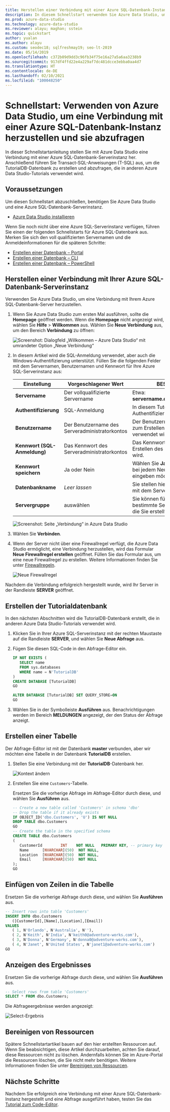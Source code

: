 ```yaml
---
title: Herstellen einer Verbindung mit einer Azure SQL-Datenbank-Instanz und deren Abfrage
description: In diesem Schnellstart verwenden Sie Azure Data Studio, um eine Verbindung mit einem Azure SQL-Datenbank-Server herzustellen. Anschließend erstellen Sie eine Datenbank und fragen diese ab.
ms.prod: azure-data-studio
ms.technology: azure-data-studio
ms.reviewer: alayu; maghan; sstein
ms.topic: quickstart
author: yualan
ms.author: alayu
ms.custom: seodec18; sqlfreshmay19; seo-lt-2019
ms.date: 05/14/2019
ms.openlocfilehash: c372b09d9dd3c96fb34f75e16a27a5a6aa3238b9
ms.sourcegitcommit: 917df4ffd22e4a229af7dc481dcce3ebba0aa4d7
ms.translationtype: HT
ms.contentlocale: de-DE
ms.lasthandoff: 02/10/2021
ms.locfileid: "100048250"
---
```

# <a name="quickstart-use-azure-data-studio-to-connect-and-query-azure-sql-database"></a>Schnellstart: Verwenden von Azure Data Studio, um eine Verbindung mit einer Azure SQL-Datenbank-Instanz herzustellen und sie abzufragen

In dieser Schnellstartanleitung stellen Sie mit Azure Data Studio eine Verbindung mit einer Azure SQL-Datenbank-Serverinstanz her. Anschließend führen Sie Transact-SQL-Anweisungen (T-SQL) aus, um die TutorialDB-Datenbank zu erstellen und abzufragen, die in anderen Azure Data Studio-Tutorials verwendet wird.

## <a name="prerequisites"></a>Voraussetzungen

Um diesen Schnellstart abzuschließen, benötigen Sie Azure Data Studio und eine Azure SQL-Datenbank-Serverinstanz.

- [Azure Data Studio installieren](./download-azure-data-studio.md)

Wenn Sie noch nicht über eine Azure SQL-Serverinstanz verfügen, führen Sie einen der folgenden Schnellstarts für Azure SQL-Datenbank aus. Merken Sie sich den voll qualifizierten Servernamen und die Anmeldeinformationen für die späteren Schritte:

- [Erstellen einer Datenbank – Portal](/azure/sql-database/sql-database-get-started-portal)
- [Erstellen einer Datenbank – CLI](/azure/sql-database/sql-database-get-started-cli)
- [Erstellen einer Datenbank – PowerShell](/azure/sql-database/sql-database-get-started-powershell)


## <a name="connect-to-your-azure-sql-database-server"></a>Herstellen einer Verbindung mit Ihrer Azure SQL-Datenbank-Serverinstanz

Verwenden Sie Azure Data Studio, um eine Verbindung mit Ihrem Azure SQL-Datenbank-Server herzustellen.

1. Wenn Sie Azure Data Studio zum ersten Mal ausführen, sollte die **Homepage** geöffnet werden. Wenn die **Homepage** nicht angezeigt wird, wählen Sie **Hilfe** > **Willkommen** aus. Wählen Sie **Neue Verbindung** aus, um den Bereich **Verbindung** zu öffnen:
   
   ![Screenshot: Dialogfeld „Willkommen – Azure Data Studio“ mit umrandeter Option „Neue Verbindung“](media/quickstart-sql-database/new-connection-icon.png)

2. In diesem Artikel wird die SQL-Anmeldung verwendet, aber auch die Windows-Authentifizierung unterstützt. Füllen Sie die folgenden Felder mit dem Servernamen, Benutzernamen und Kennwort für Ihre Azure SQL-Serverinstanz aus:

   | Einstellung       | Vorgeschlagener Wert | BESCHREIBUNG |
   | ------------ | ------------------ | ------------------------------------------------- | 
   | **Servername** | Der vollqualifizierte Servername | Etwa: **servername.database.windows.net**. |
   | **Authentifizierung** | SQL-Anmeldung| In diesem Tutorial wird die SQL-Authentifizierung verwendet. |
   | **Benutzername** | Der Benutzername des Serveradministratorkontos | Der Benutzername des Kontos, das zum Erstellen des Servers verwendet wird. |
   | **Kennwort (SQL-Anmeldung)** | Das Kennwort des Serveradministratorkontos | Das Kennwort des Kontos, das zum Erstellen des Servers verwendet wird. |
   | **Kennwort speichern** | Ja oder Nein | Wählen Sie **Ja** aus, wenn Sie nicht bei jedem Neustart Ihr Kennwort eingeben möchten. |
   | **Datenbankname** | *Leer lassen* | Sie stellen hier nur eine Verbindung mit dem Server her. |
   | **Servergruppe** | <Default> auswählen | Sie können für dieses Feld eine bestimmte Servergruppe festlegen, die Sie erstellt haben. | 

   ![Screenshot: Seite „Verbindung“ in Azure Data Studio](media/quickstart-sql-database/new-connection-screen.png)  

3. Wählen Sie **Verbinden**.

4. Wenn der Server nicht über eine Firewallregel verfügt, die Azure Data Studio ermöglicht, eine Verbindung herzustellen, wird das Formular **Neue Firewallregel erstellen** geöffnet. Füllen Sie das Formular aus, um eine neue Firewallregel zu erstellen. Weitere Informationen finden Sie unter [Firewallregeln](/azure/sql-database/sql-database-firewall-configure).

   ![Neue Firewallregel](media/quickstart-sql-database/firewall.png)  

Nachdem die Verbindung erfolgreich hergestellt wurde, wird Ihr Server in der Randleiste **SERVER** geöffnet.

## <a name="create-the-tutorial-database"></a>Erstellen der Tutorialdatenbank

In den nächsten Abschnitten wird die TutorialDB-Datenbank erstellt, die in anderen Azure Data Studio-Tutorials verwendet wird.

1. Klicken Sie in Ihrer Azure SQL-Serverinstanz mit der rechten Maustaste auf die Randleiste **SERVER**, und wählen Sie **Neue Abfrage** aus.

1. Fügen Sie diesen SQL-Code in den Abfrage-Editor ein.

   ```sql
   IF NOT EXISTS (
      SELECT name
      FROM sys.databases
      WHERE name = N'TutorialDB'
   )
   CREATE DATABASE [TutorialDB]
   GO

   ALTER DATABASE [TutorialDB] SET QUERY_STORE=ON
   GO
   ```

1. Wählen Sie in der Symbolleiste **Ausführen** aus. Benachrichtigungen werden im Bereich **MELDUNGEN** angezeigt, der den Status der Abfrage anzeigt.

## <a name="create-a-table"></a>Erstellen einer Tabelle

Der Abfrage-Editor ist mit der Datenbank **master** verbunden, aber wir möchten eine Tabelle in der Datenbank **TutorialDB** erstellen. 

1. Stellen Sie eine Verbindung mit der **TutorialDB**-Datenbank her.

   ![Kontext ändern](media/quickstart-sql-database/change-context2.png)



1. Erstellen Sie eine `Customers`-Tabelle. 

   Ersetzen Sie die vorherige Abfrage im Abfrage-Editor durch diese, und wählen Sie **Ausführen** aus.

   ```sql
   -- Create a new table called 'Customers' in schema 'dbo'
   -- Drop the table if it already exists
   IF OBJECT_ID('dbo.Customers', 'U') IS NOT NULL
   DROP TABLE dbo.Customers
   GO
   -- Create the table in the specified schema
   CREATE TABLE dbo.Customers
   (
      CustomerId        INT    NOT NULL   PRIMARY KEY, -- primary key column
      Name      [NVARCHAR](50)  NOT NULL,
      Location  [NVARCHAR](50)  NOT NULL,
      Email     [NVARCHAR](50)  NOT NULL
   );
   GO
   ```


## <a name="insert-rows-into-the-table"></a>Einfügen von Zeilen in die Tabelle

Ersetzen Sie die vorherige Abfrage durch diese, und wählen Sie **Ausführen** aus.

   ```sql
   -- Insert rows into table 'Customers'
   INSERT INTO dbo.Customers
      ([CustomerId],[Name],[Location],[Email])
   VALUES
      ( 1, N'Orlando', N'Australia', N''),
      ( 2, N'Keith', N'India', N'keith0@adventure-works.com'),
      ( 3, N'Donna', N'Germany', N'donna0@adventure-works.com'),
      ( 4, N'Janet', N'United States', N'janet1@adventure-works.com')
   GO
   ```

## <a name="view-the-result"></a>Anzeigen des Ergebnisses

Ersetzen Sie die vorherige Abfrage durch diese, und wählen Sie **Ausführen** aus.

   ```sql
   -- Select rows from table 'Customers'
   SELECT * FROM dbo.Customers;
   ```

Die Abfrageergebnisse werden angezeigt:

   ![Select-Ergebnis](media/quickstart-sql-database/select-results2.png)


## <a name="clean-up-resources"></a>Bereinigen von Ressourcen

Spätere Schnellstartartikel bauen auf den hier erstellten Ressourcen auf. Wenn Sie beabsichtigen, diese Artikel durchzuarbeiten, achten Sie darauf, diese Ressourcen nicht zu löschen. Andernfalls können Sie im Azure-Portal die Ressourcen löschen, die Sie nicht mehr benötigen. Weitere Informationen finden Sie unter [Bereinigen von Ressourcen](/azure/sql-database/sql-database-get-started-portal#clean-up-resources).

## <a name="next-steps"></a>Nächste Schritte

Nachdem Sie erfolgreich eine Verbindung mit einer Azure SQL-Datenbank-Instanz hergestellt und eine Abfrage ausgeführt haben, testen Sie das [Tutorial zum Code-Editor](tutorial-sql-editor.md).